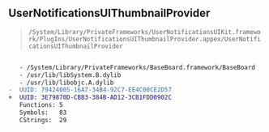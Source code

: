 ## UserNotificationsUIThumbnailProvider

> `/System/Library/PrivateFrameworks/UserNotificationsUIKit.framework/PlugIns/UserNotificationsUIThumbnailProvider.appex/UserNotificationsUIThumbnailProvider`

```diff

   - /System/Library/PrivateFrameworks/BaseBoard.framework/BaseBoard
   - /usr/lib/libSystem.B.dylib
   - /usr/lib/libobjc.A.dylib
-  UUID: 79424005-16A7-34B4-92C7-EE4C00CE2D57
+  UUID: 3E79870D-CBB3-384B-AD12-3CB1FDD0902C
   Functions: 5
   Symbols:   83
   CStrings:  29

```
